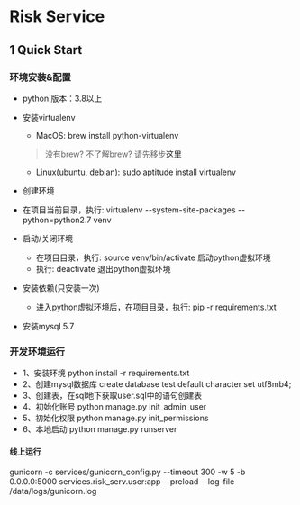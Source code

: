 # Risk Service

## 1 Quick Start

### 环境安装&配置 
* python 版本：3.8以上

* 安装virtualenv
  
  * MacOS: brew install python-virtualenv
    
  > 没有brew? 不了解brew? 请先移步[这里](https://docs.brew.sh/Installation)
  
  * Linux(ubuntu, debian): sudo aptitude install virtualenv
  
* 创建环境
  
* 在项目当前目录，执行: virtualenv --system-site-packages --python=python2.7 venv
  
* 启动/关闭环境
  * 在项目目录，执行: source venv/bin/activate 启动python虚拟环境
  * 执行: deactivate 退出python虚拟环境

* 安装依赖(只安装一次)
  
  * 进入python虚拟环境后，在项目目录，执行: pip -r requirements.txt
  

* 安装mysql 5.7

### 开发环境运行
* 1、安装环境
python install -r requirements.txt
* 2、创建mysql数据库
create database test default character set utf8mb4;
* 3、创建表，在sql地下获取user.sql中的语句创建表
* 4、初始化账号
  python manage.py init_admin_user
* 5、初始化权限
 python manage.py init_permissions
* 6、本地启动
  python manage.py runserver

#### 线上运行
gunicorn -c services/gunicorn_config.py --timeout 300 -w 5 -b 0.0.0.0:5000 services.risk_serv.user:app --preload --log-file /data/logs/gunicorn.log


